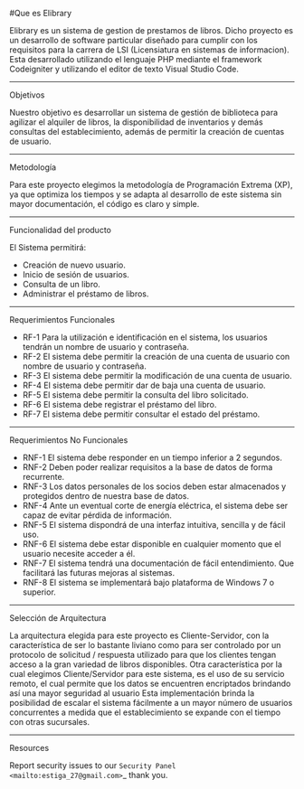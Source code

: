 #Que es Elibrary

Elibrary es un sistema de gestion de prestamos de libros.
Dicho proyecto es un desarrollo de software particular diseñado para cumplir con los requisitos para la carrera de LSI (Licensiatura en sistemas de informacion).
Esta desarrollado utilizando el lenguaje PHP mediante el framework Codeigniter y utilizando el editor de texto Visual Studio Code.

---

Objetivos


Nuestro objetivo es desarrollar un sistema de gestión de biblioteca para agilizar el alquiler de libros, la disponibilidad de inventarios y demás consultas del establecimiento, además de permitir la creación de cuentas de usuario.

---

Metodología


Para este proyecto elegimos la metodología de Programación Extrema (XP), ya que optimiza los tiempos y se adapta al desarrollo de este sistema sin mayor documentación, el código es claro y simple.

---

Funcionalidad del producto


El Sistema permitirá:
- Creación de nuevo usuario.
- Inicio de sesión de usuarios.
- Consulta de un libro.
- Administrar el préstamo de libros.

---

Requerimientos Funcionales


- RF-1 Para la utilización e identificación en el sistema, los usuarios tendrán un nombre de usuario y contraseña.
- RF-2 El sistema debe permitir la creación de una cuenta de usuario con nombre de usuario y contraseña.
- RF-3 El sistema debe permitir la modificación de una cuenta de usuario.
- RF-4 El sistema debe permitir dar de baja una cuenta de usuario.
- RF-5 El sistema debe permitir la consulta del libro solicitado.
- RF-6 El sistema debe registrar el préstamo del libro.
- RF-7 El sistema debe permitir consultar el estado del préstamo.

---

Requerimientos No Funcionales


- RNF-1 El sistema debe responder en un tiempo inferior a 2 segundos.
- RNF-2 Deben poder realizar requisitos a la base de datos de forma recurrente.
- RNF-3 Los datos personales de los socios deben estar almacenados y protegidos dentro de nuestra base de datos.
- RNF-4 Ante un eventual corte de energía eléctrica, el sistema debe ser capaz de evitar pérdida de información.
- RNF-5 El sistema dispondrá de una interfaz intuitiva, sencilla y de fácil uso.
- RNF-6 El sistema debe estar disponible en cualquier momento que el usuario necesite acceder a él.
- RNF-7 El sistema tendrá una documentación de fácil entendimiento. Que facilitará las futuras mejoras al sistemas.
- RNF-8 El sistema se implementará bajo plataforma de Windows 7 o superior.

---

Selección de Arquitectura


La arquitectura elegida para este proyecto es Cliente-Servidor, con la característica de ser lo bastante liviano como para ser controlado por un protocolo de solicitud / respuesta utilizado para que los clientes tengan acceso a la gran variedad de libros disponibles.
Otra característica por la cual elegimos Cliente/Servidor para este sistema, es el uso de su servicio remoto, el cual permite que los datos se encuentren encriptados brindando así una mayor seguridad al usuario
Esta implementación brinda la posibilidad de escalar el sistema fácilmente a un mayor número de usuarios concurrentes a medida que el establecimiento se expande con el tiempo con otras sucursales.

---

Resources


Report security issues to our `Security Panel <mailto:estiga_27@gmail.com>`\_ thank you.
